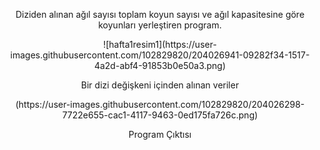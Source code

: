 <center>
<p>Diziden alınan ağıl sayısı toplam koyun sayısı ve ağıl kapasitesine göre koyunları yerleştiren program.</p>
![hafta1resim1](https://user-images.githubusercontent.com/102829820/204026941-09282f34-1517-4a2d-abf4-91853b0e50a3.png)

<p>Bir dizi değişkeni içinden alınan veriler</p>
(https://user-images.githubusercontent.com/102829820/204026298-7722e655-cac1-4117-9463-0ed175fa726c.png)
<p>Program Çıktısı</p>
</center>
